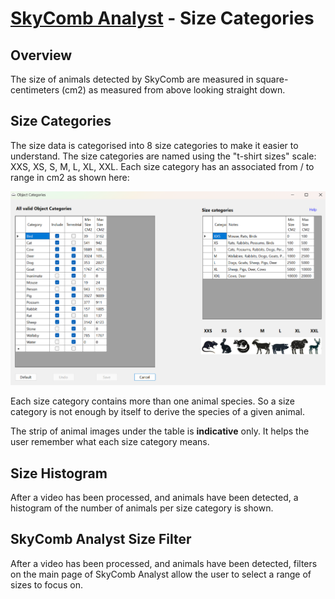 # [SkyComb Analyst](https://github.com/PhilipQuirke/SkyCombAnalystHelp/blob/main/README.md) - Size Categories

## Overview
The size of animals detected by SkyComb are measured in square-centimeters (cm2) as measured from above looking straight down.


## Size Categories
The size data is categorised into 8 size categories to make it easier to understand.
The size categories are named using the "t-shirt sizes" scale: XXS, XS, S, M, L, XL, XXL.
Each size category has an associated from / to range in cm2 as shown here:

![Animal Sizes](./Static/AnimalSizes.png?raw=true "Animal Sizes")

Each size category contains more than one animal species. 
So a size category is not enough by itself to derive the species of a given animal. 

The strip of animal images under the table is **indicative** only. 
It helps the user remember what each size category means.

## Size Histogram
After a video has been processed, and animals have been detected, 
a histogram of the number of animals per size category is shown.

## SkyComb Analyst Size Filter
After a video has been processed, and animals have been detected, 
filters on the main page of SkyComb Analyst allow the user to select a range of sizes to focus on.
